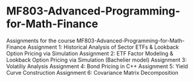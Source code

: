 # MF803-Advanced-Programming-for-Math-Finance
Assignments for the course MF803-Advanced-Programming-for-Math-Finance
Assignment 1: Historical Analysis of Sector ETFs & Lookback Option Pricing via Simulation
Assignment 2: ETF Factor Modeling & Lookback Option Pricing via Simulation (Bachelier model)
Assignment 3: Volatiliy Analysis
Assignment 4: Bond Pricing in C++
Assignment 5: Yield Curve Construction
Assignment 6: Covariance Matrix Decomposition



